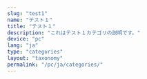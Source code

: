 ```yaml
---
slug: "test1"
name: "テスト１"
title: "テスト１"
description: "これはテスト１カテゴリの説明です。"
device: "pc"
lang: "ja"
type: "categories"
layout: "taxonomy"
permalink: "/pc/ja/categories/"
---
```

